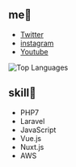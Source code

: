## me🌵
- [Twitter](https://twitter.com/yoriblog)
- [instagram](https://www.instagram.com/tillandsia_yori/?hl=ja)
- [Youtube](https://www.youtube.com/channel/UCHZAZBI4LttDtULLNzaspsg)

![Top Languages](https://github-readme-stats.vercel.app/api/top-langs/?username=yoritin&layout=compact&theme=monokai)

## skill🔨
[](
![demo](https://www.skmurphy.com/wp-content/uploads/2009/11/HueStrip.gif)
)
- PHP7
- Laravel
- JavaScript
- Vue.js
- Nuxt.js
- AWS
